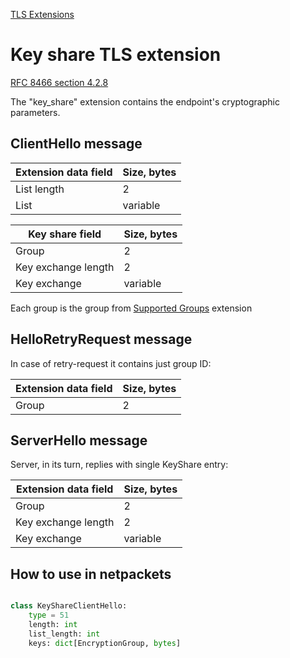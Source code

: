 [TLS Extensions](../extensions.md)

# Key share TLS extension

[RFC 8466 section 4.2.8](https://www.rfc-editor.org/rfc/rfc8446.html#section-4.2.8)

The "key_share" extension contains the endpoint's cryptographic
parameters.

## ClientHello message

| Extension data field | Size, bytes |
|----------------------|-------------|
| List length          | 2           |
| List                 | variable    |

| Key share field     | Size, bytes |
|---------------------|-------------|
| Group               | 2           |
| Key exchange length | 2           |
| Key exchange        | variable    |

Each group is the group from [Supported Groups](supported-groups.md) extension

## HelloRetryRequest message

In case of retry-request it contains just group ID:

| Extension data field | Size, bytes |
|----------------------|-------------|
| Group                | 2           |

## ServerHello message

Server, in its turn, replies with single KeyShare entry:

| Extension data field | Size, bytes |
|----------------------|-------------|
| Group                | 2           |
| Key exchange length  | 2           |
| Key exchange         | variable    |

## How to use in netpackets

```python

class KeyShareClientHello:
    type = 51
    length: int
    list_length: int
    keys: dict[EncryptionGroup, bytes]
```